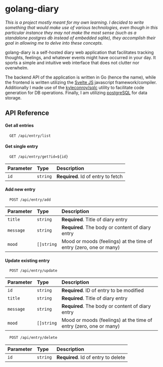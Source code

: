 # golang-diary

*This is a project mostly meant for my own learning. I decided to write something that would make use of various technologies, even though in this particular instance they may not make the most sense (such as a standalone postgres db instead of embedded sqlite), they accomplish their goal in allowing me to delve into these concepts.*

golang-diary is a self-hosted diary web application that facilitates tracking thoughts, feelings, and whatever events might have occurred in your day. It sports a simple and intuitive web interface that does not clutter nor overwhelm.

The backend API of the application is written in Go (hence the name), while the frontend is written utilizing the [Svelte JS](https://svelte.dev/) javascript framework/compiler. Additionally I made use of the [kyleconroy/sqlc](https://github.com/kyleconroy/sqlc) utility to facilitate code generation for DB operations. Finally, I am utilizing [postgreSQL](https://www.postgresql.org/) for data storage.



## API Reference

#### Get all entries

```http
  GET /api/entry/list
```
#### Get single entry

```http
  GET /api/entry/get?id=${id}
```

| Parameter | Type     | Description                       |
| :-------- | :------- | :-------------------------------- |
| `id`      | `string` | **Required**. Id of entry to fetch |

#### Add new entry
```http
  POST /api/entry/add
```
| Parameter | Type     | Description                       |
| :-------- | :------- | :-------------------------------- |
| `title`      | `string` | **Required**. Title of diary entry |
| `message`      | `string` | **Required**. The body or content of diary entry |
| `mood`      | `[]string` | Mood or moods (feelings) at the time of entry (zero, one or many) |

#### Update existing entry
```http
  POST /api/entry/update
```
| Parameter | Type     | Description                       |
| :-------- | :------- | :-------------------------------- |
| `id`      | `string` | **Required**. ID of entry to be modified |
| `title`      | `string` | **Required**. Title of diary entry |
| `message`      | `string` | **Required**. The body or content of diary entry |
| `mood`      | `[]string` | Mood or moods (feelings) at the time of entry (zero, one or many) |

```http
  POST /api/entry/delete
```
| Parameter | Type     | Description                       |
| :-------- | :------- | :-------------------------------- |
| `id`      | `string` | **Required**. Id of entry to delete |